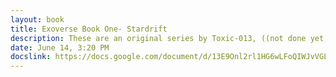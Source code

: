 ```yaml
---
layout: book
title: Exoverse Book One- Stardrift
description: These are an original series by Toxic-013, ((not done yet, so don't read past book one please))
date: June 14, 3:20 PM
docslink: https://docs.google.com/document/d/13E9Onl2rl1HG6wLFoQIWJvVGLjlBwq56Lwb0eEBTOF8/edit?usp=sharing
---
```

